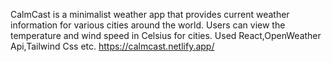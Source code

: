 CalmCast is a minimalist weather app that provides current weather information for various cities around the world. Users can view the temperature and wind speed in Celsius for cities.
Used React,OpenWeather Api,Tailwind Css etc.
https://calmcast.netlify.app/ 
